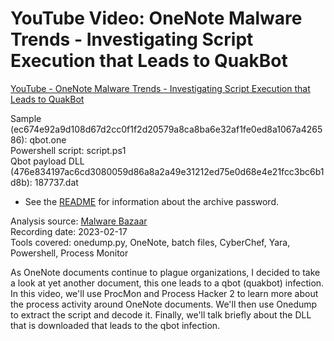 # YouTube Video: OneNote Malware Trends - Investigating Script Execution that Leads to QuakBot 

[YouTube - OneNote Malware Trends - Investigating Script Execution that Leads to QuakBot](https://youtu.be/POlBtcMdau8)   

Sample (ec674e92a9d108d67d2cc0f1f2d20579a8ca8ba6e32af1fe0ed8a1067a426586): qbot.one  
Powershell script: script.ps1  
Qbot payload DLL (476e834197ac6cd3080059d86a8a2a49e31212ed75e0d68e4e21fcc3bc6b1d8b): 187737.dat    
   
* See the [README](https://github.com/jstrosch/malware-samples) for information about the archive password.  

Analysis source: [Malware Bazaar](https://bazaar.abuse.ch/sample/15212428deeeabcd5b11a1b8383c654476a3ea1b19b804e4aca606fac285387f/)  
Recording date: 2023-02-17  
Tools covered: onedump.py, OneNote, batch files, CyberChef, Yara, Powershell, Process Monitor     

As OneNote documents continue to plague organizations, I decided to take a look at yet another document, this one leads to a qbot (quakbot) infection. In this video, we'll use ProcMon and Process Hacker 2 to learn more about the process activity around OneNote documents. We'll then use Onedump to extract the script and decode it. Finally, we'll talk briefly about the DLL that is downloaded that leads to the qbot infection.